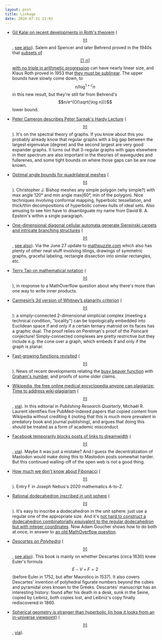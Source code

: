 ```yaml
---
layout: post
title: Linkage
date: 2020-07-31 21:03
---
```

* [Gil Kalai on recent developments in Roth's theorem](https://gilkalai.wordpress.com/2020/07/08/to-cheer-you-up-in-difficult-times-7-bloom-and-sisask-just-broke-the-logarithm-barrier-for-roths-theorem/) ([$$\mathbb{M}$$](https://mathstodon.xyz/@11011110/104533566344469712), [see also](https://blog.computationalcomplexity.org/2020/07/erdos-turan-for-k3-is-true.html)). Salem and Spencer and later Behrend proved in the 1940s that [subsets of $$[1,n]$$ with no triple in arithmetic progression](https://en.wikipedia.org/wiki/Salem%E2%80%93Spencer_set) can have nearly linear size, and Klaus Roth proved in 1953 that [they must be sublinear](https://en.wikipedia.org/wiki/Roth%27s_theorem_on_arithmetic_progressions). The upper bounds have slowly come down, to $$n/\log^{1+c} n$$ in this new result, but they're still far from Behrend's $$n/e^{O(\sqrt{\log n})}$$ lower bound.

* [Peter Cameron describes Peter Sarnak's Hardy Lecture](https://cameroncounts.wordpress.com/2020/06/27/peter-sarnaks-hardy-lecture/) ([$$\mathbb{M}$$](https://mathstodon.xyz/@11011110/104539029304056696)). It's on the spectral theory of graphs. If you know about this you probably already know that regular graphs with a big gap between the largest eigenvalue (degree) and the second largest are very good expander graphs. It turns out that 3-regular graphs with gaps elsewhere in their spectrum are also important in the theories of waveguides and fullerenes, and some tight bounds on where those gaps can be are now known.

* [Optimal angle bounds for quadrilateral meshes](https://arxiv.org/abs/2007.07983) ([$$\mathbb{M}$$](https://mathstodon.xyz/@11011110/104544859698397049)). Christopher J. Bishop meshes any simple polygon (why simple?) with max angle 120° and min angle max(60°, min of the polygon). Nice techniques involving conformal mapping, hyperbolic tessellation, and thick/thin decompositions of hyperbolic convex hulls of ideal sets. Also amusing to see him have to disambiguate my name from David B. A. Epstein's within a single paragraph.

* [One-dimensional diagonal cellular automata generate Sierpinski carpets and intricate branching structures](https://imgur.com/gallery/72lduu6) ([$$\mathbb{M}$$](https://mathstodon.xyz/@11011110/104550317577491129), [see also](https://community.wolfram.com/groups/-/m/t/1890120)). Via the June 27 update to [mathpuzzle.com](http://www.mathpuzzle.com/) which also has plenty of other neat stuff involving tilings, drawings of symmetric graphs, graceful labeling, rectangle dissection into similar rectangles, etc.

* [Terry Tao on mathematical notation](https://mathoverflow.net/a/366118) ([$$\mathbb{M}$$](https://mathstodon.xyz/@JordiGH/104552943941946623)), in response to a MathOverflow question about why there's more than one way to write inner products.

* [Carmesin’s 3d version of Whitney’s planarity criterion](http://matroidunion.org/?p=2693) ([$$\mathbb{M}$$](https://mathstodon.xyz/@11011110/104567191288903767)): a simply-connected 2-dimensional simplicial complex (meeting a technical condition, "locality") can be topologically embedded into Euclidean space if and only if a certain ternary matroid on its faces has a graphic dual. The proof relies on Perelman's proof of the Poincaré conjecture! Simply-connected complexes are pretty restrictive but they include e.g. the cone over a graph, which embeds if and only if the graph is planar.

* [Fast-growing functions revisited](https://cp4space.wordpress.com/2020/07/24/fast-growing-functions-revisited/) ([$$\mathbb{M}$$](https://mathstodon.xyz/@11011110/104573335749947907)). News of recent developments relating the [busy beaver function](https://en.wikipedia.org/wiki/Busy_beaver) with [Graham's number](https://en.wikipedia.org/wiki/Graham%27s_number), and proofs of some older claims.

* [Wikipedia, the free online medical encyclopedia anyone can plagiarize: Time to address wiki‑plagiarism](https://doi.org/10.1007/s12109-020-09750-0) ([$$\mathbb{M}$$](https://mathstodon.xyz/@11011110/104576022559029845), [via](https://retractionwatch.com/2020/07/25/weekend-reads-image-duplication-software-debuts-papers-that-plagiarize-wikipedia-time-to-get-serious-about-research-fraud/)). In this editorial in _Publishing Research Quarterly_, Michaël R. Laurent identifies five PubMed-indexed papers that copied content from Wikipedia without crediting it (noting that this is much more prevalent in predatory book and journal publishing), and argues that doing this should be treated as a form of academic misconduct. 

* [Facebook temporarily blocks posts of links to dreamwidth](https://andrewducker.dreamwidth.org/3861716.html) ([$$\mathbb{M}$$](https://mathstodon.xyz/@11011110/104581191674329045), [via](https://news.ycombinator.com/item?id=23956640)). Maybe it was just a mistake? And I guess the decentralization of Mastodon would make doing this to Mastodon posts somewhat harder. But this continued walling-off of the open web is not a good thing.

* [How much we don't know about Fibonacci](https://nebusresearch.wordpress.com/2020/07/23/my-all-2020-mathematics-a-to-z-fibonacci/) ([$$\mathbb{M}$$](https://mathstodon.xyz/@nebusj/104581720945583863)). Entry F in Joseph Nebus's 2020 mathematics A-to-Z.

* [Rational dodecahedron inscribed in unit sphere](https://cp4space.wordpress.com/2020/07/25/rational-dodecahedron-inscribed-in-unit-sphere/) ([$$\mathbb{M}$$](https://mathstodon.xyz/@11011110/104595876537307480)). It's easy to inscribe a dodecahedron in the unit sphere: just use a regular one of the appropriate size. And it's [not hard to construct a dodecahedron combinatorially equivalent to the regular dodecahedron but with integer coordinates](https://johncarlosbaez.wordpress.com/2011/09/12/fools-gold/). Now Adam Goucher shows how to do both at once, in answer to [an old MathOverflow question](https://mathoverflow.net/q/234212/440).

* _[Descartes on Polyhedra](https://doi.org/10.1007/978-1-4612-5759-2)_ ([$$\mathbb{M}$$](https://mathstodon.xyz/@11011110/104606789909959594), [see also](https://en.wikipedia.org/wiki/Descartes_on_Polyhedra)). This book is mainly on whether Descartes (circa 1630) knew Euler's formula $$E-V+F=2$$ (before Euler in 1752, but after Maurolico in 1537). It also covers Descartes' invention of polyhedral figurate numbers beyond the cubes and pyramidal ones known to the Greeks. Descartes' manuscript has an interesting history: found after his death in a desk, sunk in the Seine, copied by Leibniz, both copies lost, and Leibniz's copy finally rediscovered in 1860.

* [Spherical geometry is stranger than hyperbolic (in how it looks from an in-universe viewpoint)](https://www.youtube.com/watch?v=yY9GAyJtuJ0) ([$$\mathbb{M}$$](https://mathstodon.xyz/@11011110/104611506183926064), [via](https://news.ycombinator.com/item?id=24011727)).